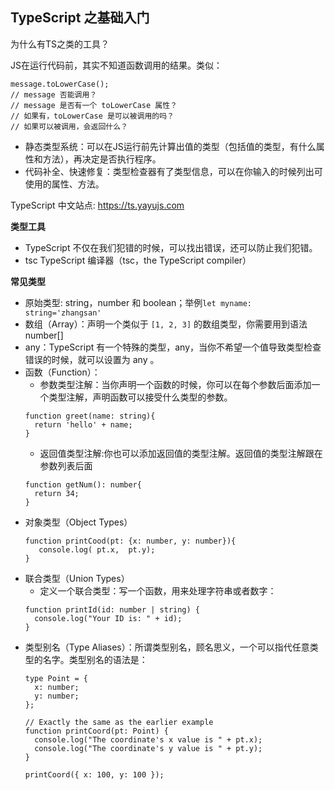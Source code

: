 TypeScript 之基础入门
---
为什么有TS之类的工具？

JS在运行代码前，其实不知道函数调用的结果。类似：
```
message.toLowerCase();
// message 否能调用？
// message 是否有一个 toLowerCase 属性？
// 如果有，toLowerCase 是可以被调用的吗？
// 如果可以被调用，会返回什么？
```
- 静态类型系统：可以在JS运行前先计算出值的类型（包括值的类型，有什么属性和方法），再决定是否执行程序。
- 代码补全、快速修复：类型检查器有了类型信息，可以在你输入的时候列出可使用的属性、方法。


TypeScript 中文站点: <https://ts.yayujs.com>

**类型工具**
- TypeScript 不仅在我们犯错的时候，可以找出错误，还可以防止我们犯错。
- tsc TypeScript 编译器（tsc，the TypeScript compiler）

**常见类型**
- 原始类型: string，number 和 boolean；举例`let myname: string='zhangsan' `
- 数组（Array）：声明一个类似于 `[1, 2, 3]` 的数组类型，你需要用到语法 number[]
- any：TypeScript 有一个特殊的类型，any，当你不希望一个值导致类型检查错误的时候，就可以设置为 any 。
- 函数（Function）：
   - 参数类型注解：当你声明一个函数的时候，你可以在每个参数后面添加一个类型注解，声明函数可以接受什么类型的参数。
   ```
   function greet(name: string){
     return 'hello' + name;
   }
   ```
   - 返回值类型注解:你也可以添加返回值的类型注解。返回值的类型注解跟在参数列表后面
   ```
   function getNum(): number{
     return 34;
   }
   ```
- 对象类型（Object Types）
   ```
   function printCood(pt: {x: number, y: number}){
      console.log( pt.x,  pt.y);
   }
   ```
- 联合类型（Union Types）
   - 定义一个联合类型：写一个函数，用来处理字符串或者数字：
   ```
   function printId(id: number | string) {
     console.log("Your ID is: " + id);
   }
   ```
- 类型别名（Type Aliases）：所谓类型别名，顾名思义，一个可以指代任意类型的名字。类型别名的语法是：
   ```
   type Point = {
     x: number;
     y: number;
   };
    
   // Exactly the same as the earlier example
   function printCoord(pt: Point) {
     console.log("The coordinate's x value is " + pt.x);
     console.log("The coordinate's y value is " + pt.y);
   }
    
   printCoord({ x: 100, y: 100 });
   ```


